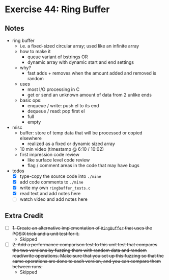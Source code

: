 # Exercise 44: Ring Buffer

## Notes

- ring buffer
  - i.e. a fixed-sized circular array; used like an infinite array
  - how to make it
    - queue variant of bstrings OR
    - dynamic array with dynamic start and end settings
  - why?
    - fast adds + removes when the amount added and removed is random
  - uses
    - most I/O processing in C
    - get or send an unknown amount of data from 2 unlike ends
  - basic ops:
    - enqueue / write: push el to its end
    - dequeue / read: pop first el
    - full
    - empty
- misc
  - buffer: store of temp data that will be processed or copied elsewhere
    - realized as a fixed or dynamic sized array
  - 10 min video (timestamp @ 6:10 / 10:02)
  - first impression code review
    - like surface level code review
    - flag / comment areas in the code that may have bugs
- todos
  - [x] type-copy the source code into `./mine`
  - [x] add code comments to `./mine`
  - [x] write my own `ringbuffer_tests.c`
  - [x] read text and add notes here
  - [ ] watch video and add notes here

## Extra Credit

- [ ] ~~1. Create an alternative implementation of `RingBuffer` that uses the POSIX trick and a unit test for it.~~
  - Skipped
- [ ] ~~2. Add a performance comparison test to this unit test that compares the two versions by fuzzing them with random data and random read/write operations. Make sure that you set up this fuzzing so that the same operations are done to each version, and you can compare them between runs.~~
  - Skipped
